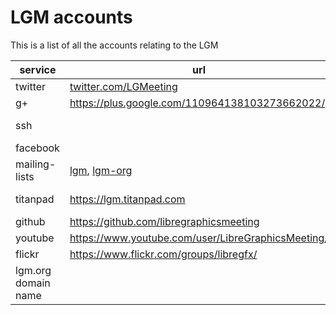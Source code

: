 # LGM accounts

This is a list of all the accounts relating to the LGM

|service         |url  |managers |members |
|---             |---  |---      |---     |
|twitter |[twitter.com/LGMeeting](@LGMeeting) |ale |julien |
|g+      |https://plus.google.com/110964138103273662022/ |ale |julien |
|ssh     | |ale, camille| |
|facebook | |ale | |
|mailing-lists | [lgm](http://lists.freedesktop.org/mailman/listinfo/libre-graphics-meeting), [lgm-org](http://lists.freedesktop.org/mailman/listinfo/libre-graphics-meeting-org) |ale | |
|titanpad |https://lgm.titanpad.com |ale, camille|all IT + some communication|
|github |https://github.com/libregraphicsmeeting |ale |IT |
|youtube |https://www.youtube.com/user/LibreGraphicsMeeting/| g+| |
|flickr |https://www.flickr.com/groups/libregfx/ | | |
|lgm.org domain name | |louis | |
